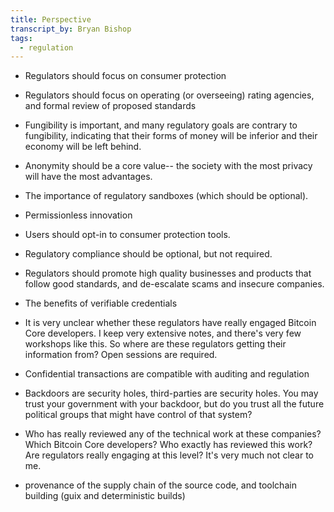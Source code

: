 ```yaml
---
title: Perspective
transcript_by: Bryan Bishop
tags:
  - regulation
---
```

* Regulators should focus on consumer protection

* Regulators should focus on operating (or overseeing) rating agencies, and formal review of proposed standards

* Fungibility is important, and many regulatory goals are contrary to fungibility, indicating that their forms of money will be inferior and their economy will be left behind.

* Anonymity should be a core value-- the society with the most privacy will have the most advantages.

* The importance of regulatory sandboxes (which should be optional).

* Permissionless innovation

* Users should opt-in to consumer protection tools.

* Regulatory compliance should be optional, but not required.

* Regulators should promote high quality businesses and products that follow good standards, and de-escalate scams and insecure companies.

* The benefits of verifiable credentials

* It is very unclear whether these regulators have really engaged Bitcoin Core developers. I keep very extensive notes, and there's very few workshops like this. So where are these regulators getting their information from? Open sessions are required.

* Confidential transactions are compatible with auditing and regulation

* Backdoors are security holes, third-parties are security holes. You may trust your government with your backdoor, but do you trust all the future political groups that might have control of that system?

* Who has really reviewed any of the technical work at these companies? Which Bitcoin Core developers? Who exactly has reviewed this work? Are regulators really engaging at this level? It's very much not clear to me.

* provenance of the supply chain of the source code, and toolchain building (guix and deterministic builds)




